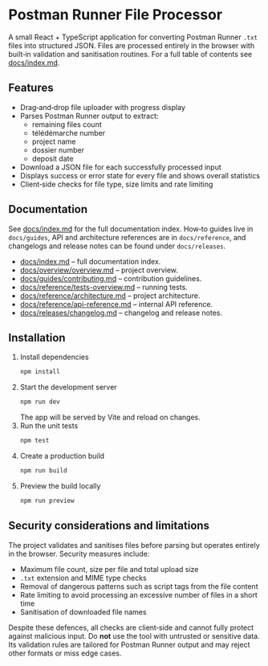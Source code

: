 # Postman Runner File Processor

A small React + TypeScript application for converting Postman Runner `.txt` files into structured JSON. Files are processed entirely in the browser with built‑in validation and sanitisation routines. For a full table of contents see [docs/index.md](docs/index.md).

## Features

- Drag‑and‑drop file uploader with progress display
- Parses Postman Runner output to extract:
  - remaining files count
  - télédémarche number
  - project name
  - dossier number
  - deposit date
- Download a JSON file for each successfully processed input
- Displays success or error state for every file and shows overall statistics
- Client‑side checks for file type, size limits and rate limiting

## Documentation

See [docs/index.md](docs/index.md) for the full documentation index. How‑to guides live in `docs/guides`, API and architecture references are in `docs/reference`, and changelogs and release notes can be found under `docs/releases`.

- [docs/index.md](docs/index.md) – full documentation index.
- [docs/overview/overview.md](docs/overview/overview.md) – project overview.
- [docs/guides/contributing.md](docs/guides/contributing.md) – contribution guidelines.
- [docs/reference/tests-overview.md](docs/reference/tests-overview.md) – running tests.
- [docs/reference/architecture.md](docs/reference/architecture.md) – project architecture.
- [docs/reference/api-reference.md](docs/reference/api-reference.md) – internal API reference.
- [docs/releases/changelog.md](docs/releases/changelog.md) – changelog and release notes.

## Installation

1. Install dependencies
   ```bash
   npm install
   ```
2. Start the development server
   ```bash
   npm run dev
   ```
   The app will be served by Vite and reload on changes.
3. Run the unit tests
   ```bash
   npm test
   ```
4. Create a production build
   ```bash
   npm run build
   ```
5. Preview the build locally
   ```bash
   npm run preview
   ```

## Security considerations and limitations

The project validates and sanitises files before parsing but operates entirely in the browser. Security measures include:

- Maximum file count, size per file and total upload size
- `.txt` extension and MIME type checks
- Removal of dangerous patterns such as script tags from the file content
- Rate limiting to avoid processing an excessive number of files in a short time
- Sanitisation of downloaded file names

Despite these defences, all checks are client‑side and cannot fully protect against malicious input. Do **not** use the tool with untrusted or sensitive data. Its validation rules are tailored for Postman Runner output and may reject other formats or miss edge cases.

